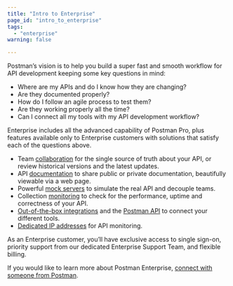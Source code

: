```yaml
---
title: "Intro to Enterprise"
page_id: "intro_to_enterprise"
tags: 
  - "enterprise"
warning: false

---
```


Postman’s vision is to help you build a super fast and smooth workflow for API development keeping some key questions in mind:

*   Where are my APIs and do I know how they are changing?
*   Are they documented properly?
*   How do I follow an agile process to test them?
*   Are they working properly all the time?
*   Can I connect all my tools with my API development workflow?

Enterprise includes all the advanced capability of Postman Pro, plus features available only to Enterprise customers with solutions that satisfy each of the questions above. 

*   Team [collaboration](https://learning.postman.com/docs/postman/team_library/sharing/) for the single source of truth about your API, or review historical versions and the latest updates.
*   API [documentation](https://learning.postman.com/docs/postman/api_documentation/intro_to_api_documentation) to share public or private documentation, beautifully viewable via a web page.
*   Powerful [mock servers](https://learning.postman.com/docs/postman/mock_servers/intro_to_mock_servers/) to simulate the real API and decouple teams.
*   Collection [monitoring](https://learning.postman.com/docs/postman/monitors/intro_monitors/) to check for the performance, uptime and correctness of your API.
*   [Out-of-the-box integrations](https://learning.postman.com/docs/postman_pro/integrations/intro_integrations/) and the [Postman API](https://learning.postman.com/docs/postman/postman_api/intro_api/) to connect your different tools.
*   [Dedicated IP addresses](https://learning.postman.com/docs/postman/monitors/intro_monitors/#monitoring-resources-in-multiple-regions) for API monitoring.

As an Enterprise customer, you’ll have exclusive access to single sign-on, priority support from our dedicated Enterprise Support Team, and flexible billing. 

If you would like to learn more about Postman Enterprise, [connect with someone from Postman](http://pages.getpostman.com/Enterprise-Sales_Contact-Us.html). 
